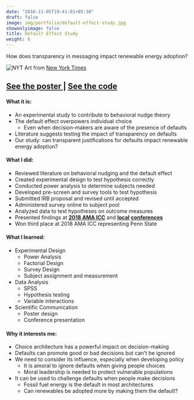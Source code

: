 ```yaml
---
date: "2016-11-05T19:41:01+05:30"
draft: false
image: img/portfolio/default-effect-study.jpg
showonlyimage: false
title: Default Effect Study
weight: 6
---
```


How does transparency in messaging impact renewable energy adoption?
<!--more-->

![NYT][1]
Art from [New York Times](https://www.nytimes.com/2018/10/06/opinion/sunday/behavioral-economics.html?rref=collection/column/Gray%20Matter)

<h2>
    <a href='/img/portfolio/AMA Conference Poster 36x48 - alt colors 2.pdf' target='_blank'>
    See the poster
    </a>
    |
    <a href='https://github.com/jbixon13/Swim-Lab' target='_blank'>
    See the code
    </a>
</h2>

#### What it is:  
* An experimental study to contribute to behavioral nudge theory 
* The default effect overpowers individual choice 
  + Even when decision-makers are aware of the presence of defaults
* Literature suggests testing the impact of transparency on defaults
* Our study: can transparent justifications for defaults impact renewable energy adoption?

#### What I did:  
* Reviewed literature on behavioral nudging and the default effect
* Created experimental design to test hypothesis correctly 
* Conducted power analysis to determine subjects needed 
* Developed pre-screen and survey tools to test hypothesis
* Submitted IRB proposal and revised until accepted
* Administered survey online to subject pool
* Analyzed data to test hypotheses on outcome measures
* Presented findings at [**2018 AMA ICC**](https://www.ama.org/events/2019-ama-international-collegiate-conference/) and [**local**](https://sites.psu.edu/psichi/) [**conferences**](https://undergradresearch.psu.edu/resources/opportunities/undergraduate-exhibition)
* Won third place at 2018 AMA ICC representing Penn State 

#### What I learned:  
* Experimental Design
  + Power Analysis 
  + Factorial Design
  + Survey Design
  + Subject assignment and measurement 
* Data Analysis 
  + SPSS
  + Hypothesis testing
  + Variable interactions
* Scientific Communication
  + Poster design
  + Conference presentation

#### Why it interests me:  
* Choice architecture has a powerful impact on decision-making 
* Defaults can promote good or bad decisions but can't be ignored 
* We need to consider its influence, especially when developing policy
  + It is amoral to ignore defaults when giving people choices
  + Moral leadership is needed to protect vulnerable populations
* It can be used to challenge defaults when people make decisions
  + Fossil fuel energy is the default in most architectures
  + Can renewables be adopted more by making them the default?

[1]: /img/portfolio/default-effect-study.jpg

